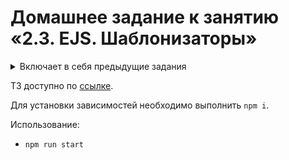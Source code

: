 # Домашнее задание к занятию «2.3. EJS. Шаблонизаторы»

<details>
<summary>Включает в себя предыдущие задания</summary>

<details>
<summary>Домашнее задание к занятию «2.1. Express»</summary>

ТЗ доступно по [ссылке](https://github.com/netology-code/ndse-homeworks/tree/master/006-express).
</details>

<details>
<summary>Домашнее задание к занятию «2.2. Middleware. Паттерн "цепочка обязанностей"»</summary>

ТЗ доступно по [ссылке](https://github.com/netology-code/ndse-homeworks/tree/master/007-middleware).
</details>

</details>

ТЗ доступно по [ссылке](https://github.com/netology-code/ndse-homeworks/tree/master/008-ejs).

Для установки зависимостей необходимо выполнить `npm i`.

Использование:
* `npm run start`
